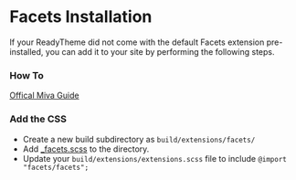# Facets Installation

If your ReadyTheme did not come with the default Facets extension pre-installed, you can add it to your site by performing the following steps.

### How To
[Offical Miva Guide](https://docs.miva.com/how-to-guides/facets-category-search-filtering)

### Add the CSS
- Create a new build subdirectory as `build/extensions/facets/`
- Add [_facets.scss](_facets.scss) to the directory.
- Update your `build/extensions/extensions.scss` file to include `@import "facets/facets";`
